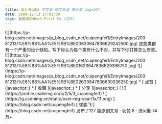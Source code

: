 ```yaml
---
title: 深入浅出C# 中文版 图文皆译 第三章 page107
date: 2008-12-13 17:01:00
tags: 我翻译的Head First C#（习作）
---
```

<?xml:namespace prefix = o ns = "urn:schemas-microsoft-com:office:office" />

![](https://p-blog.csdn.net/images/p_blog_csdn_net/cuipengfei1/EntryImages/200
81213/%E6%88%AA%E5%9B%BE00633647836629242500.jpg)

这些类都有一个严重的设计缺陷。写下你认为每个类有什么不对，并写下你打算怎么修改。

![](https://p-blog.csdn.net/images/p_blog_csdn_net/cuipengfei1/EntryImages/200
81213/%E6%88%AA%E5%9B%BE01633647836629398750.jpg)

![](https://p-blog.csdn.net/images/p_blog_csdn_net/cuipengfei1/EntryImages/200
81213/%E6%88%AA%E5%9B%BE02633647836630336250.jpg)

  * [ 点赞  ](javascript:;)
  * [ 收藏  ](javascript:;)
  * [ 分享 ](javascript:;)

[ ![](https://profile.csdnimg.cn/5/2/5/3_cuipengfei1)
![](https://g.csdnimg.cn/static/user-reg-year/1x/11.png)
](https://blog.csdn.net/cuipengfei1)

[ 崔鹏飞 ](https://blog.csdn.net/cuipengfei1)

发布了127 篇原创文章  ·  获赞 8  ·  访问量 74万+

